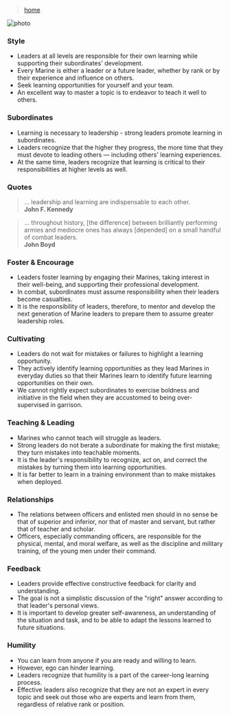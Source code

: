 > [home](../)

![photo](/mcdp/photos/leadership.png)

### Style
* Leaders at all levels are responsible for their own learning while
supporting their subordinates' development.
* Every Marine is either a leader or a future leader, whether by rank
or by their experience and influence on others.
* Seek learning opportunities for yourself and your team.
* An excellent way to master a topic is to endeavor to teach it well to others.

### Subordinates
* Learning is necessary to leadership - strong leaders promote learning
in subordinates.
* Leaders recognize that the higher they progress, the more time that they
must devote to leading others — including others' learning experiences.
* At the same time, leaders recognize that learning is critical to their
responsibilities at higher levels as well.

### Quotes
> ... leadership and learning are indispensable to each other.  
> **John F. Kennedy**

> ... throughout history, [the difference] between brilliantly performing armies
> and mediocre ones has always [depended] on a small handful of combat leaders.  
> **John Boyd**

### Foster & Encourage
* Leaders foster learning by engaging their Marines, taking interest in their well-being, and supporting their professional development.
* In combat, subordinates must assume responsibility when their leaders become casualties.
* It is the responsibility of leaders, therefore, to mentor and develop the next generation of Marine leaders to prepare them to assume greater leadership roles.

### Cultivating
* Leaders do not wait for mistakes or failures to highlight a learning opportunity.
* They actively identify learning opportunities as they lead Marines in everyday duties so that their Marines learn to identify future learning opportunities on their own.
* We cannot rightly expect subordinates to exercise boldness and initiative in the field when they are accustomed to being over-supervised in garrison.

### Teaching & Leading
* Marines who cannot teach will struggle as leaders.
* Strong leaders do not berate a subordinate for making the first mistake; they turn mistakes into teachable moments.
* It is the leader's responsibility to recognize, act on, and correct the mistakes by turning them into learning opportunities.
* It is far better to learn in a training environment than to make mistakes when deployed.

### Relationships
* The relations between officers and enlisted men should in no sense be that of superior and inferior, nor that of master and servant, but rather that of teacher and scholar.
* Officers, especially commanding officers, are responsible for the physical, mental, and moral welfare, as well as the discipline and military training, of the young men under their command.

### Feedback
* Leaders provide effective constructive feedback for clarity and understanding.
* The goal is not a simplistic discussion of the "right" answer according to that leader's personal views.
* It is important to develop greater self-awareness, an understanding of the situation and task, and to be able to adapt the lessons learned to future situations.

### Humility
* You can learn from anyone if you are ready and willing to learn.
* However, ego can hinder learning.
* Leaders recognize that humility is a part of the career-long learning process.
* Effective leaders also recognize that they are not an expert in every topic and seek out those who are experts and learn from them, regardless of relative rank or position.

